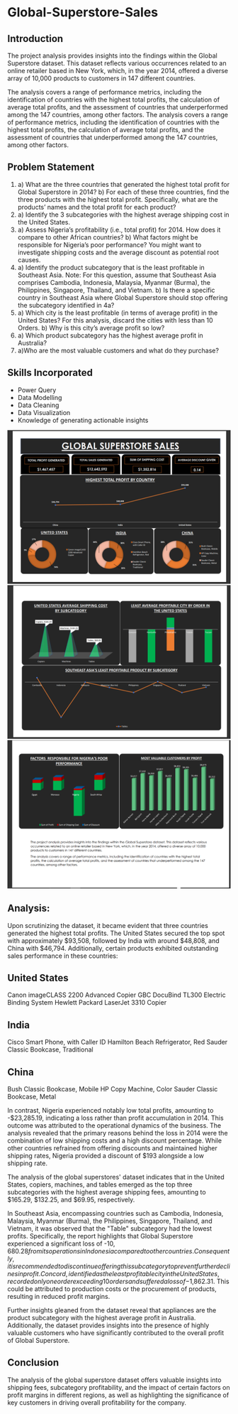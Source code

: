 # Global-Superstore-Sales

## Introduction
The project analysis provides insights into the findings within the Global Superstore dataset. This dataset reflects various occurrences related to an online retailer based in New York, which, in the year 2014, offered a diverse array of 10,000 products to customers in 147 different countries.

The analysis covers a range of performance metrics, including the identification of countries with the highest total profits, the calculation of average total profits, and the assessment of countries that underperformed among the 147 countries, among other factors.
The analysis covers a range of performance metrics, including the identification of countries with the highest total profits, the calculation of average total profits, and the assessment of countries that underperformed among the 147 countries, among other factors.

## Problem Statement
1. a) What are the three countries that generated the highest total profit for Global Superstore in 2014?
   b) For each of these three countries, find the three products with the highest total profit. Specifically, what are the products’ names and the total profit for each product?
2. a) Identify the 3 subcategories with the highest average shipping cost in the United States.
3. a) Assess Nigeria’s profitability (i.e., total profit) for 2014. How does it compare to other African countries?
   b) What factors might be responsible for Nigeria’s poor performance? You might want to investigate shipping costs and the average discount as potential root causes.
4. a) Identify the product subcategory that is the least profitable in Southeast Asia.
   Note: For this question, assume that Southeast Asia comprises Cambodia, Indonesia, Malaysia, Myanmar (Burma), the Philippines, Singapore, Thailand, and Vietnam.
   b) Is there a specific country in Southeast Asia where Global Superstore should stop offering the subcategory identified in 4a?
5. a) Which city is the least profitable (in terms of average profit) in the United States? For this analysis, discard the cities with less than 10 Orders.
   b) Why is this city’s average profit so low?
6. a) Which product subcategory has the highest average profit in Australia?
7. a)Who are the most valuable customers and what do they purchase?

## Skills Incorporated
- Power Query
- Data Modelling
- Data Cleaning
- Data Visualization
- Knowledge of generating actionable insights


![](Global_superstores.PNG)
![](Global_superstores2.PNG)
![](Global_superstores3.PNG)


## Analysis:

Upon scrutinizing the dataset, it became evident that three countries generated the highest total profits. The United States secured the top spot with approximately $93,508, followed by India with around $48,808, and China with $46,794. Additionally, certain products exhibited outstanding sales performance in these countries:

## United States
Canon imageCLASS 2200 Advanced Copier
GBC DocuBind TL300 Electric Binding System
Hewlett Packard LaserJet 3310 Copier
## India
Cisco Smart Phone, with Caller ID
Hamilton Beach Refrigerator, Red
Sauder Classic Bookcase, Traditional
## China
Bush Classic Bookcase, Mobile
HP Copy Machine, Color
Sauder Classic Bookcase, Metal

In contrast, Nigeria experienced notably low total profits, amounting to -$23,285.19, indicating a loss rather than profit accumulation in 2014. This outcome was attributed to the operational dynamics of the business. The analysis revealed that the primary reasons behind the loss in 2014 were the combination of low shipping costs and a high discount percentage. While other countries refrained from offering discounts and maintained higher shipping rates, Nigeria provided a discount of $193 alongside a low shipping rate.

The analysis of the global superstores' dataset indicates that in the United States, copiers, machines, and tables emerged as the top three subcategories with the highest average shipping fees, amounting to $165.29, $132.25, and $69.95, respectively.

In Southeast Asia, encompassing countries such as Cambodia, Indonesia, Malaysia, Myanmar (Burma), the Philippines, Singapore, Thailand, and Vietnam, it was observed that the "Table" subcategory had the lowest profits. Specifically, the report highlights that Global Superstore experienced a significant loss of -$10,680.28 from its operations in Indonesia compared to other countries. 
Consequently, it is recommended to discontinue offering this subcategory to prevent further declines in profit.
Concord, identified as the least profitable city in the United States, recorded only one order exceeding 10 orders and suffered a loss of -$1,862.31. This could be attributed to production costs or the procurement of products, resulting in reduced profit margins.

Further insights gleaned from the dataset reveal that appliances are the product subcategory with the highest average profit in Australia.
Additionally, the dataset provides insights into the presence of highly valuable customers who have significantly contributed to the overall profit of Global Superstore.


## Conclusion
The analysis of the global superstore dataset offers valuable insights into shipping fees, subcategory profitability, and the impact of certain factors on profit margins in different regions, as well as highlighting the significance of key customers in driving overall profitability for the company.



